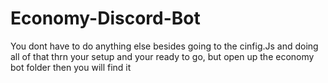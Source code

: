 # Economy-Discord-Bot

You dont have to do anything else besides going to the cinfig.Js and doing all of that thrn your setup and your ready to go, but open up the economy bot folder then you will find it
